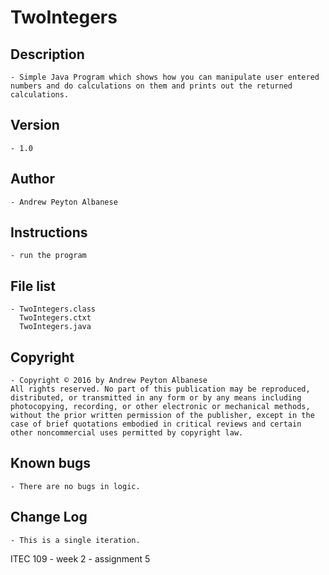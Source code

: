 # TwoIntegers

## Description 
	- Simple Java Program which shows how you can manipulate user entered numbers and do calculations on them and prints out the returned calculations.
## Version 
	- 1.0
## Author 
	- Andrew Peyton Albanese
## Instructions 
	- run the program
## File list 
	- TwoIntegers.class
	  TwoIntegers.ctxt
	  TwoIntegers.java
## Copyright 
	- Copyright © 2016 by Andrew Peyton Albanese
	All rights reserved. No part of this publication may be reproduced, distributed, or transmitted in any form or by any means including photocopying, recording, or other electronic or mechanical methods, without the prior written permission of the publisher, except in the case of brief quotations embodied in critical reviews and certain other noncommercial uses permitted by copyright law.
## Known bugs
	- There are no bugs in logic.
## Change Log 
	- This is a single iteration. 

ITEC 109 - week 2 - assignment 5
